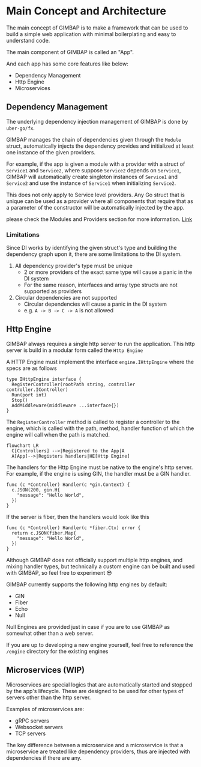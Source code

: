 # Main Concept and Architecture

The main concept of GIMBAP is to make a framework that can be used to build a simple web application with minimal boilerplating and easy to understand code.

The main component of GIMBAP is called an "App".

And each app has some core features like below:

- Dependency Management
- Http Engine
- Microservices

## Dependency Management

The underlying dependency injection management of GIMBAP is done by `uber-go/fx`.

GIMBAP manages the chain of dependencies given through the `Module` struct, automatically injects the dependency provides and initialized at least one instance of the given providers.

For example, if the app is given a module with a provider with a struct of `Service1` and `Service2`, where suppose `Service2` depends on `Service1`, GIMBAP will automatically create singleton instances of `Service1` and `Service2` and use the instance of `Service1` when initializing `Service2`.

This does not only apply to Service level providers. Any Go struct that is unique can be used as a provider where all components that require that as a parameter of the constructor will be automatically injected by the app.

please check the Modules and Providers section for more information. [Link](/doc/modules-providers.md)

### Limitations

Since DI works by identifying the given struct's type and building the dependency graph upon it, there are some limitations to the DI system.

1. All dependency provider's type must be unique
   - 2 or more providers of the exact same type will cause a panic in the DI system
   - For the same reason, interfaces and array type structs are not supported as providers
2. Circular dependencies are not supported
   - Circular dependencies will cause a panic in the DI system
   - e.g. `A -> B -> C -> A` is not allowed

## Http Engine

GIMBAP always requires a single http server to run the application. This http server is build in a modular form called the `Http Engine`

A HTTP Engine must implement the interface `engine.IHttpEngine` where the specs are as follows

```golang
type IHttpEngine interface {
  RegisterController(rootPath string, controller controller.IController)
  Run(port int)
  Stop()
  AddMiddleware(middleware ...interface{})
}
```

The `RegisterController` method is called to register a controller to the engine, which is called with the path, method, handler function of which the engine will call when the path is matched.

```mermaid
flowchart LR
  C[Controllers] -->|Registered to the App|A
  A[App]-->|Registers handlers|HE[Http Engine]
```

The handlers for the Http Engine must be native to the engine's http server. For example, if the engine is using GIN, the handler must be a GIN handler.

```golang
func (c *Controller) Handler(c *gin.Context) {
  c.JSON(200, gin.H{
    "message": "Hello World",
  })
}
```

If the server is fiber, then the handlers would look like this

```golang
func (c *Controller) Handler(c *fiber.Ctx) error {
  return c.JSON(fiber.Map{
    "message": "Hello World",
  })
}
```

Although GIMBAP does not officially support multiple http engines, and mixing handler types, but technically a custom engine can be built and used with GIMBAP, so feel free to experiment 😎

GIMBAP currently supports the following http engines by default:

- GIN
- Fiber
- Echo
- Null

Null Engines are provided just in case if you are to use GIMBAP as somewhat other than a web server.

If you are up to developing a new engine yourself, feel free to reference the `/engine` directory for the existing engines

## Microservices (WIP)

Microservices are special logics that are automatically started and stopped by the app's lifecycle. These are designed to be used for other types of servers other than the http server.

Examples of microservices are:

- gRPC servers
- Websocket servers
- TCP servers

The key difference between a microservice and a microservice is that a microservice are treated like dependency providers, thus are injected with dependencies if there are any.
